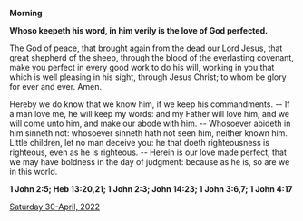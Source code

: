 **Morning**

**Whoso keepeth his word, in him verily is the love of God perfected.**
 
The God of peace, that brought again from the dead our Lord Jesus, that great shepherd of the sheep, through the blood of the everlasting covenant, make you perfect in every good work to do his will, working in you that which is well pleasing in his sight, through Jesus Christ; to whom be glory for ever and ever. Amen.
 
Hereby we do know that we know him, if we keep his commandments. -- If a man love me, he will keep my words: and my Father will love him, and we will come unto him, and make our abode with him. -- Whosoever abideth in him sinneth not: whosoever sinneth hath not seen him, neither known him. Little children, let no man deceive you: he that doeth righteousness is righteous, even as he is righteous. -- Herein is our love made perfect, that we may have boldness in the day of judgment: because as he is, so are we in this world.  

**1 John 2:5; Heb 13:20,21; 1 John 2:3; John 14:23; 1 John 3:6,7; 1 John 4:17**

[Saturday 30-April, 2022](https://t.me/daily_light)
